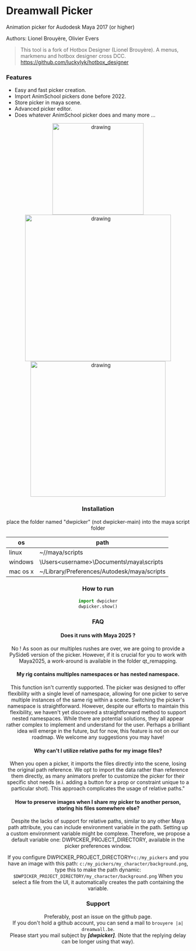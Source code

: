 
# Dreamwall Picker

Animation picker for Audodesk Maya 2017 (or higher)

Authors: Lionel Brouyère, Olivier Evers
> This tool is a fork of Hotbox Designer (Lionel Brouyère).
> A menus, markmenu and hotbox designer cross DCC.
> https://github.com/luckylyk/hotbox_designer


### Features
- Easy and fast picker creation.
- Import AnimSchool pickers done before 2022.
- Store picker in maya scene.
- Advanced picker editor.
- Does whatever AnimSchool picker does and many more ...
<center><img  src="https://raw.githubusercontent.com/DreamWall-Animation/dwpicker/main/screenshots/picker.gif"  alt="drawing"  align="center"  width="250"/> <img  src="https://s10.gifyu.com/images/createbuttons.gif"  alt="drawing"  align="center"  width="400"/>
<img  src="https://raw.githubusercontent.com/DreamWall-Animation/dwpicker/main/screenshots/editor.gif"  alt="drawing"  align="center"  width="370"/>


### Installation
place the folder named "dwpicker" (not dwpicker-main) into the maya script folder

| os       | path                                                  |
| ------   | ------                                                |
| linux    | ~/<username>/maya/scripts                             |
| windows  | \Users\<username>\Documents\maya\scripts              |
| mac os x | ~<username>/Library/Preferences/Autodesk/maya/scripts |


### How to run

```python
import dwpicker
dwpicker.show()
```


### FAQ

#### Does it runs with Maya 2025 ?
No ! As soon as our multiples rushes are over, we are going to provide a PySide6 version of the picker.  However, if it is crucial for you to work with Maya2025, a work-around is available in the folder qt_remapping.

#### My rig contains multiples namespaces or has nested namespace.
This function isn't currently supported. The picker was designed to offer flexibility with a single level of namespace, allowing for one picker to serve multiple instances of the same rig within a scene. Switching the picker's namespace is straightforward. However, despite our efforts to maintain this flexibility, we haven't yet discovered a straightforward method to support nested namespaces. While there are potential solutions, they all appear rather complex to implement and understand for the user. Perhaps a brilliant idea will emerge in the future, but for now, this feature is not on our roadmap.
We welcome any suggestions you may have!

#### Why can't I utilize relative paths for my image files?
When you open a picker, it imports the files directly into the scene, losing the original path reference. We opt to import the data rather than reference them directly, as many animators prefer to customize the picker for their specific shot needs (e.i. adding a button for a prop or constraint unique to a particular shot). This approach complicates the usage of relative paths."

#### How to preserve images when I share my picker to another person, storing his files somewhere else?
Despite the lacks of support for relative paths, similar to any other Maya path attribute, you can include environment variable in the path. Setting up a custom environment variable might be complexe. Therefore, we propose a default variable one: DWPICKER_PROJECT_DIRECTORY, available in the picker preferences window.

If you configure DWPICKER_PROJECT_DIRECTORY=`c:/my_pickers` and you have an image with this path:
`c:/my_pickers/my_character/background.png`, type this to make the path dynamic: `$DWPICKER_PROJECT_DIRECTORY/my_character/background.png`
When you select a file from the UI, it automatically creates the path containing the variable.


### Support
Preferably, post an issue on the github page.\
If you don't hold a github account, you can send a mail to `brouyere |a| dreamwall.be`.\
Please start you mail subject by ***[dwpicker]***. (Note that the replying delay can be longer using that way).
